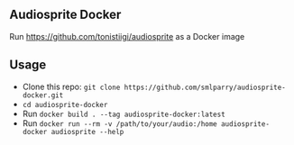 ## Audiosprite Docker

Run https://github.com/tonistiigi/audiosprite as a Docker image

## Usage
- Clone this repo: `git clone https://github.com/smlparry/audiosprite-docker.git`
- `cd audiosprite-docker`
- Run `docker build . --tag audiosprite-docker:latest`
- Run `docker run --rm -v /path/to/your/audio:/home audiosprite-docker audiosprite --help`

